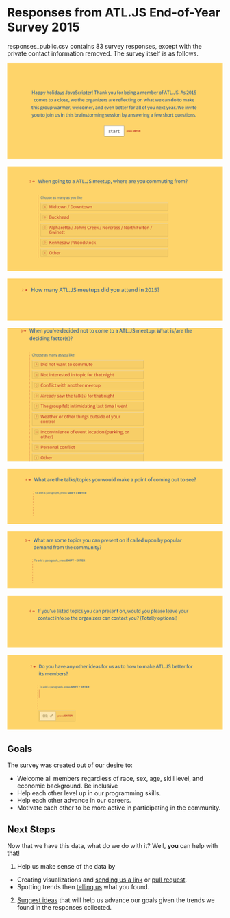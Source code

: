 # Responses from ATL.JS End-of-Year Survey 2015

responses_public.csv contains 83 survey responses, except with the private contact information removed. The survey itself is as follows.

![Welcome Screen](images/welcome.png)

![Locations Commuting From](images/commute-locations.png)

![Attendance](images/attendance.png)

![Attendance Deciding Factors](images/attendance-deciding-factors.png)

![Topics](images/topics.png)

![Mindshare](images/mindshare.png)

![Contact Info](images/contact-info.png)

![Ideas](images/ideas.png)

## Goals

The survey was created out of our desire to:

* Welcome all members regardless of race, sex, age, skill level, and economic background. Be inclusive
* Help each other level up in our programming skills.
* Help each other advance in our careers.
* Motivate each other to be more active in participating in the community.

## Next Steps

Now that we have this data, what do we do with it? Well, **you** can help with that!

1. Help us make sense of the data by
  * Creating visualizations and [sending us a link](https://github.com/atlantajavascript/end-of-year-survey-2015/issues/new) or [pull request](https://github.com/atlantajavascript/end-of-year-survey-2015/pulls).
  * Spotting trends then [telling us](https://github.com/atlantajavascript/end-of-year-survey-2015/issues/new) what you found.
2. [Suggest ideas](https://github.com/atlantajavascript/end-of-year-survey-2015/issues/new) that will help us advance our goals given the trends we found in the responses collected.


